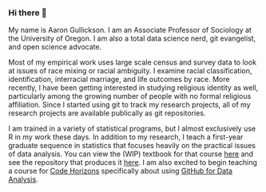 ### Hi there 👋

My name is Aaron Gullickson. I am an Associate Professor of Sociology at the University of Oregon. I am also a total data science nerd, git evangelist, and open science advocate.

Most of my empirical work uses large scale census and survey data to look at issues of race mixing or racial ambiguity. I examine racial classification, identification, interracial marriage, and life outcomes by race. More recently, I have been getting interested in studying religious identity as well, particularly among the growing number of people with no formal religious affiliation. Since I started using git to track my research projects, all of my research projects are available publically as git repositories.

I am trained in a variety of statistical programs, but I almost exclusively use R in my work these days. In addition to my research, I teach a first-year graduate sequence in statistics that focuses heavily on the practical issues of data analysis. You can view the (WIP) textbook for that course [here](https://stat-analysis.netlify.app/) and see the repository that produces it [here](https://github.com/AaronGullickson/combined_stats). I am also excited to begin teaching a course for [Code Horizons](https://codehorizons.com/) specifically about using [GitHub for Data Analysis](https://codehorizons.com/Seminars/github-for-data-analysis/).
